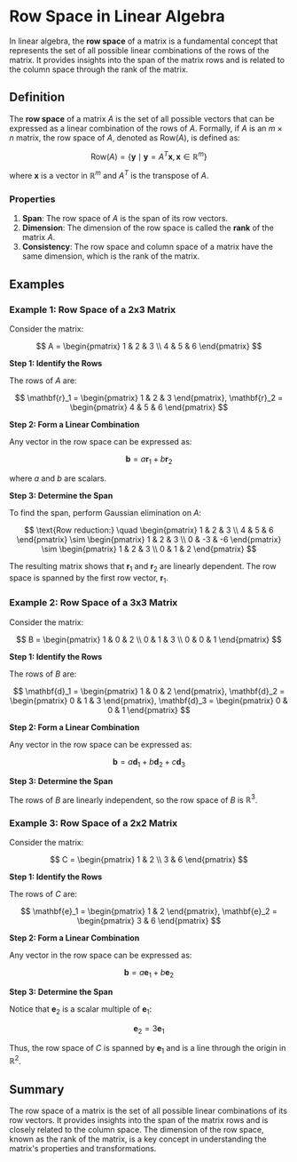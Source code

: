 # Row Space in Linear Algebra

In linear algebra, the **row space** of a matrix is a fundamental concept that represents the set of all possible linear combinations of the rows of the matrix. It provides insights into the span of the matrix rows and is related to the column space through the rank of the matrix.

## Definition

The **row space** of a matrix $A$ is the set of all possible vectors that can be expressed as a linear combination of the rows of $A$. Formally, if $A$ is an $m \times n$ matrix, the row space of $A$, denoted as $\text{Row}(A)$, is defined as:

$$
\text{Row}(A) = \{ \mathbf{y} \mid \mathbf{y} = A^T \mathbf{x}, \, \mathbf{x} \in \mathbb{R}^m \}
$$

where $\mathbf{x}$ is a vector in $\mathbb{R}^m$ and $A^T$ is the transpose of $A$.

### Properties

1. **Span**: The row space of $A$ is the span of its row vectors.
2. **Dimension**: The dimension of the row space is called the **rank** of the matrix $A$.
3. **Consistency**: The row space and column space of a matrix have the same dimension, which is the rank of the matrix.

## Examples

### Example 1: Row Space of a 2x3 Matrix

Consider the matrix:

$$
A = \begin{pmatrix}
1 & 2 & 3 \\
4 & 5 & 6
\end{pmatrix}
$$

**Step 1: Identify the Rows**

The rows of $A$ are:

$$
\mathbf{r}_1 = \begin{pmatrix}
1 & 2 & 3
\end{pmatrix},
\mathbf{r}_2 = \begin{pmatrix}
4 & 5 & 6
\end{pmatrix}
$$

**Step 2: Form a Linear Combination**

Any vector in the row space can be expressed as:

$$
\mathbf{b} = a \mathbf{r}_1 + b \mathbf{r}_2
$$

where $a$ and $b$ are scalars.

**Step 3: Determine the Span**

To find the span, perform Gaussian elimination on $A$:

$$
\text{Row reduction:} \quad \begin{pmatrix}
1 & 2 & 3 \\
4 & 5 & 6
\end{pmatrix}
\sim \begin{pmatrix}
1 & 2 & 3 \\
0 & -3 & -6
\end{pmatrix}
\sim \begin{pmatrix}
1 & 2 & 3 \\
0 & 1 & 2
\end{pmatrix}
$$

The resulting matrix shows that $\mathbf{r}_1$ and $\mathbf{r}_2$ are linearly dependent. The row space is spanned by the first row vector, $\mathbf{r}_1$.

### Example 2: Row Space of a 3x3 Matrix

Consider the matrix:

$$
B = \begin{pmatrix}
1 & 0 & 2 \\
0 & 1 & 3 \\
0 & 0 & 1
\end{pmatrix}
$$

**Step 1: Identify the Rows**

The rows of $B$ are:

$$
\mathbf{d}_1 = \begin{pmatrix}
1 & 0 & 2
\end{pmatrix},
\mathbf{d}_2 = \begin{pmatrix}
0 & 1 & 3
\end{pmatrix},
\mathbf{d}_3 = \begin{pmatrix}
0 & 0 & 1
\end{pmatrix}
$$

**Step 2: Form a Linear Combination**

Any vector in the row space can be expressed as:

$$
\mathbf{b} = a \mathbf{d}_1 + b \mathbf{d}_2 + c \mathbf{d}_3
$$

**Step 3: Determine the Span**

The rows of $B$ are linearly independent, so the row space of $B$ is $\mathbb{R}^3$.

### Example 3: Row Space of a 2x2 Matrix

Consider the matrix:

$$
C = \begin{pmatrix}
1 & 2 \\
3 & 6
\end{pmatrix}
$$

**Step 1: Identify the Rows**

The rows of $C$ are:

$$
\mathbf{e}_1 = \begin{pmatrix}
1 & 2
\end{pmatrix},
\mathbf{e}_2 = \begin{pmatrix}
3 & 6
\end{pmatrix}
$$

**Step 2: Form a Linear Combination**

Any vector in the row space can be expressed as:

$$
\mathbf{b} = a \mathbf{e}_1 + b \mathbf{e}_2
$$

**Step 3: Determine the Span**

Notice that $\mathbf{e}_2$ is a scalar multiple of $\mathbf{e}_1$:

$$
\mathbf{e}_2 = 3 \mathbf{e}_1
$$

Thus, the row space of $C$ is spanned by $\mathbf{e}_1$ and is a line through the origin in $\mathbb{R}^2$.

## Summary

The row space of a matrix is the set of all possible linear combinations of its row vectors. It provides insights into the span of the matrix rows and is closely related to the column space. The dimension of the row space, known as the rank of the matrix, is a key concept in understanding the matrix's properties and transformations.
